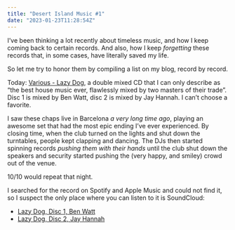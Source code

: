 ```yaml
---
title: "Desert Island Music #1"
date: "2023-01-23T11:28:54Z"
---
```

I’ve been thinking a lot recently about timeless music, and how I keep coming back to certain records. And also, how I keep *forgetting* these records that, in some cases, have literally saved my life.

So let me try to honor them by compiling a list on my blog, record by record.

Today: [Various - Lazy Dog](https://www.discogs.com/release/432090-Various-Lazy-Dog), a double mixed CD that I can only describe as “the best house music ever, flawlessly mixed by two masters of their trade”. Disc 1 is mixed by Ben Watt, disc 2 is mixed by Jay Hannah. I can’t choose a favorite.

I saw these chaps live in Barcelona *a very long time ago*, playing an awesome set that had the most epic ending I’ve ever experienced. By closing time, when the club turned on the lights and shut down the turntables, people kept clapping and dancing. The DJs then started spinning records *pushing them with their hands* until the club shut down the speakers and security started pushing the (very happy, and smiley) crowd out of the venue.

10/10 would repeat that night.

I searched for the record on Spotify and Apple Music and could not find it, so I suspect the only place where you can listen to it is SoundCloud:

- [Lazy Dog, Disc 1, Ben Watt](https://soundcloud.com/theclassicmixcdseries/lazy-dog-ben-watt-1)
- [Lazy Dog, Disc 2, Jay Hannah](https://soundcloud.com/theclassicmixcdseries/lazy-dog-jay-hannah)
